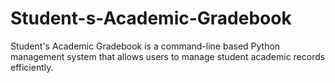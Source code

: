 # Student-s-Academic-Gradebook
Student's Academic Gradebook is a command-line based Python management system that allows users to manage student academic records efficiently. 
